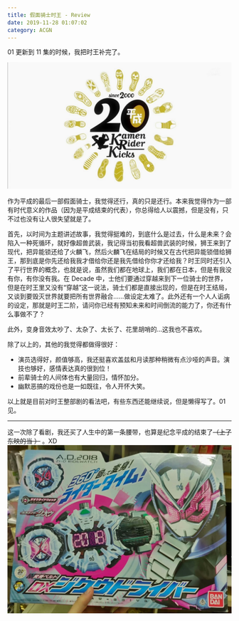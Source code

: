 ```yaml
---
title: 假面骑士时王 - Review
date: 2019-11-28 01:07:02
category: ACGN
---
```

01 更新到 11 集的时候，我把时王补完了。

<!-- more -->

![平成系列第 20 部纪念作](/images/ACGN/Heiseikamenrider20.jpg)

作为平成的最后一部假面骑士，我觉得还行，真的只是还行。本来我觉得作为一部有时代意义的作品（因为是平成结束的代表），你总得给人以震撼，但是没有，只不过也没有让人很失望就是了。

首先，以时间为主题讲述故事，我觉得挺难的，到底什么是过去，什么是未来？会陷入一种死循环，就好像超兽武装，我记得当初我看超兽武装的时候，狮王来到了现代，把异能锁还给了火麟飞，然后火麟飞在结局的时候又在古代把异能锁借给狮王，那到底是你先还给我我才借给你还是我先借给你你才还给我？时王同时还引入了平行世界的概念，也就是说，虽然我们都在地球上，我们都在日本，但是有我没有你，有你没有我。在 Decade 中，士他们要通过穿越来到下一位骑士的世界，但是在时王里又没有“穿越”这一说法，骑士们都是直接出现的，但是在时王结局，又谈到要毁灭世界就要把所有世界融合……做设定太难了。此外还有一个人人诟病的设定，那就是时王二阶，请问你已经有预知未来和时间倒流的能力了，你还有什么事做不了？

此外，变身音效太吵了、太杂了、太长了、花里胡哨的…这我也不喜欢。

除了以上的，其他的我觉得都做得很好：

* 演员选得好，颜值够高，我还挺喜欢盖兹和月读那种稍微有点沙哑的声音。演技也够好，感情表达真的很到位！
* 前辈骑士的人间体也有大量回归，情怀加分。
* 幽默恶搞的戏份也是一如既往，令人开怀大笑。

以上就是目前对时王整部剧的看法吧，有些东西还能继续说，但是懒得写了。01 见。

-----

这一次除了看剧，我还买了人生中的第一条腰带，也算是纪念平成的结束了~~（上了东映的当 ）~~ 。XD![时空驱动器](/images/ACGN/ZikuDriver.jpg)
